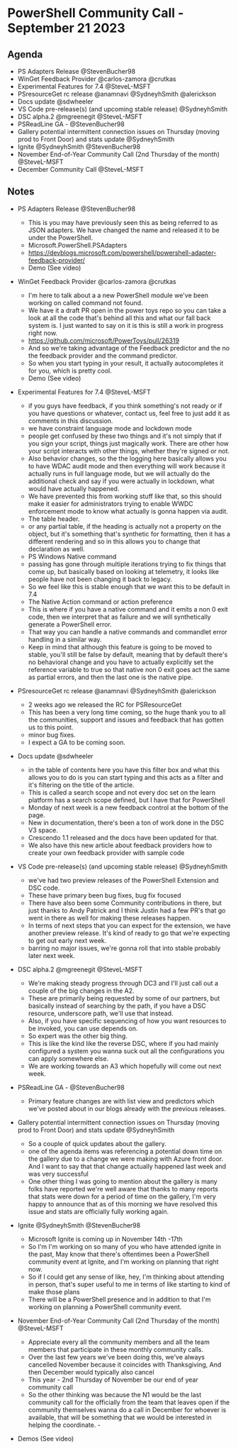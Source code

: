 # PowerShell Community Call - September 21 2023

## Agenda

- PS Adapters Release @StevenBucher98
- WinGet Feedback Provider @carlos-zamora @crutkas
- Experimental Features for 7.4 @SteveL-MSFT
- PSresourceGet rc release @anamnavi @SydneyhSmith @alerickson
- Docs update @sdwheeler
- VS Code pre-release(s) (and upcoming stable release) @SydneyhSmith
- DSC alpha.2 @mgreenegit @SteveL-MSFT
- PSReadLine GA - @StevenBucher98
- Gallery potential intermittent connection issues on Thursday (moving prod to Front Door) and stats
  update @SydneyhSmith
- Ignite @SydneyhSmith @StevenBucher98
- November End-of-Year Community Call (2nd Thursday of the month) @SteveL-MSFT
- December Community Call @SteveL-MSFT

## Notes

- PS Adapters Release @StevenBucher98
  - This is you may have previously seen this as being referred to as JSON adapters. We have changed
    the name and released it to be under the PowerShell.
  - Microsoft.PowerShell.PSAdapters
  - https://devblogs.microsoft.com/powershell/powershell-adapter-feedback-provider/
  - Demo (See video)

- WinGet Feedback Provider @carlos-zamora @crutkas
  - I'm here to talk about a a new PowerShell module we've been working on called command not found.
  - We have it a draft PR open in the power toys repo so you can take a look at all the code that's
    behind all this and what our fall back system is. I just wanted to say on it is this is still a
    work in progress right now.
  - https://github.com/microsoft/PowerToys/pull/26319
  - And so we're taking advantage of the Feedback predictor and the no the feedback provider and the
    command predictor.
  - So when you start typing in your result, it actually autocompletes it for you, which is pretty
    cool.
  - Demo (See video)

- Experimental Features for 7.4 @SteveL-MSFT
  - if you guys have feedback, if you think something's not ready or if you have questions or
    whatever, contact us, feel free to just add it as comments in this discussion.
  - we have constraint language mode and lockdown mode
  - people get confused by these two things and it's not simply that if you sign your script, things
    just magically work. There are other how your script interacts with other things, whether
    they're signed or not.
  - Also behavior changes, so the the logging here basically allows you to have WDAC audit mode and
    then everything will work because it actually runs in full language mode, but we will actually
    do the additional check and say if you were actually in lockdown, what would have actually
    happened.
  - We have prevented this from working stuff like that, so this should make it easier for
    administrators trying to enable WWDC enforcement mode to know what actually is gonna happen via
    audit.
  - The table header.
  - or any partial table, if the heading is actually not a property on the object, but it's
    something that's synthetic for formatting, then it has a different rendering and so in this
    allows you to change that declaration as well.
  - PS Windows Native command
  - passing has gone through multiple iterations trying to fix things that come up, but basically
    based on looking at telemetry, it looks like people have not been changing it back to legacy.
  - So we feel like this is stable enough that we want this to be default in 7.4
  - The Native Action command or action preference
  - This is where if you have a native command and it emits a non 0 exit code, then we interpret
    that as failure and we will synthetically generate a PowerShell error.
  - That way you can handle a native commands and commandlet error handling in a similar way.
  - Keep in mind that although this feature is going to be moved to stable, you'll still be false by
    default, meaning that by default there's no behavioral change and you have to actually
    explicitly set the reference variable to true so that native non 0 exit goes act the same as
    partial errors, and then the last one is the native pipe.

- PSresourceGet rc release @anamnavi @SydneyhSmith @alerickson
  - 2 weeks ago we released the RC for PSResourceGet
  - This has been a very long time coming, so the huge thank you to all the communities, support and
    issues and feedback that has gotten us to this point.
  - minor bug fixes.
  - I expect a GA to be coming soon.

- Docs update @sdwheeler
  - in the table of contents here you have this filter box and what this allows you to do is you can
    start typing and this acts as a filter and it's filtering on the title of the article.
  - This is called a search scope and not every doc set on the learn platform has a search scope
    defined, but I have that for PowerShell
  - Monday of next week is a new feedback control at the bottom of the page.
  - New in documentation, there's been a ton of work done in the DSC V3 space.
  - Crescendo 1.1 released and the docs have been updated for that.
  - We also have this new article about feedback providers how to create your own feedback provider
    with sample code

- VS Code pre-release(s) (and upcoming stable release) @SydneyhSmith
  - we've had two preview releases of the PowerShell Extension and DSC code.
  - These have primary been bug fixes, bug fix focused
  - There have also been some Community contributions in there, but just thanks to Andy Patrick and
    I think Justin had a few PR's that go went in there as well for making these releases happen.
  - In terms of next steps that you can expect for the extension, we have another preview release.
    It's kind of ready to go that we're expecting to get out early next week.
  - barring no major issues, we're gonna roll that into stable probably later next week.

- DSC alpha.2 @mgreenegit @SteveL-MSFT
  - We're making steady progress through DC3 and I'll just call out a couple of the big changes in
    the A2.
  - These are primarily being requested by some of our partners, but basically instead of searching
    by the path, if you have a DSC resource, underscore path, we'll use that instead.
  - Also, if you have specific sequencing of how you want resources to be invoked, you can use
    depends on.
  - So expert was the other big thing.
  - This is like the kind like the reverse DSC, where if you had mainly configured a system you
    wanna suck out all the configurations you can apply somewhere else.
  - We are working towards an A3 which hopefully will come out next week.

- PSReadLine GA - @StevenBucher98
  - Primary feature changes are with list view and predictors which we've posted about in our blogs
    already with the previous releases.

- Gallery potential intermittent connection issues on Thursday (moving prod to Front Door) and stats
  update @SydneyhSmith
  - So a couple of quick updates about the gallery.
  - one of the agenda items was referencing a potential down time on the gallery due to a change we
    were making with Azure front door. And I want to say that that change actually happened last
    week and was very successful
  - One other thing I was going to mention about the gallery is many folks have reported we're well
    aware that thanks to many reports that stats were down for a period of time on the gallery, I'm
    very happy to announce that as of this morning we have resolved this issue and stats are
    officially fully working again.

- Ignite @SydneyhSmith @StevenBucher98
  - Microsoft Ignite is coming up in November 14th -17th
  - So I'm I'm working on so many of you who have attended ignite in the past, May know that there's
    oftentimes been a PowerShell community event at Ignite, and I'm working on planning that right
    now.
  - So if I could get any sense of like, hey, I'm thinking about attending in person, that's super
    useful to me in terms of like starting to kind of make those plans
  - There will be a PowerShell presence and in addition to that I'm working on planning a PowerShell
    community event.

- November End-of-Year Community Call (2nd Thursday of the month) @SteveL-MSFT
  - Appreciate every all the community members and all the team members that participate in these
    monthly community calls.
  - Over the last few years we've been doing this, we've always cancelled November because it
    coincides with Thanksgiving, And then December would typically also cancel
  - This year - 2nd Thursday of November be our end of year community call
  - So the other thinking was because the N1 would be the last community call for the officially
    from the team that leaves open if the community themselves wanna do a call in December for
    whoever is available, that will be something that we would be interested in helping the
    coordinate. -
- Demos (See video)
